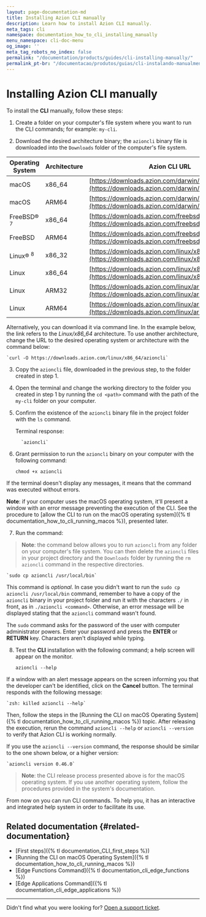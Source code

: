 ```yaml
---
layout: page-documentation-md
title: Installing Azion CLI manually
description: Learn how to install Azion CLI manually.
meta_tags: cli
namespace: documentation_how_to_cli_installing_manually
menu_namespace: cli-doc-menu
og_image: ''
meta_tag_robots_no_index: false
permalink: "/documentation/products/guides/cli-installing-manually/"
permalink_pt-br: "/documentacao/produtos/guias/cli-instalando-manualmente/"
---
```


# Installing Azion CLI manually

To install the **CLI** manually, follow these steps:

1. Create a folder on your computer's file system where you want to run the CLI commands; for example: `my-cli`.

2. Download the desired architecture binary; the `azioncli` binary file is downloaded into the `Downloads` folder of the computer's file system.

| Operating System | Architecture | Azion CLI URL |
| --- | --- | --- |
| macOS | x86_64 | [https://downloads.azion.com/darwin/x86_64/azioncli](https://downloads.azion.com/darwin/x86_64/azioncli) |
| macOS | ARM64 | [https://downloads.azion.com/darwin/arm64/azioncli](https://downloads.azion.com/darwin/arm64/azioncli) |
| FreeBSD&reg; <sup>7</sup> | x86_64 | [https://downloads.azion.com/freebsd/x86_64/azioncli](https://downloads.azion.com/freebsd/x86_64/azioncli) |
| FreeBSD | ARM64 | [https://downloads.azion.com/freebsd/arm64/azioncli](https://downloads.azion.com/freebsd/arm64/azioncli) |
| Linux&reg; <sup>8</sup>   | x86_32 | [https://downloads.azion.com/linux/x86_32/azioncli](https://downloads.azion.com/linux/x86_32/azioncli) |
| Linux | x86_64 | [https://downloads.azion.com/linux/x86_64/azioncli](https://downloads.azion.com/linux/x86_64/azioncli) |
| Linux | ARM32 | [https://downloads.azion.com/linux/arm32/azioncli](https://downloads.azion.com/linux/arm32/azioncli) |
| Linux | ARM64 | [https://downloads.azion.com/linux/arm64/azioncli](https://downloads.azion.com/linux/arm64/azioncli) |

Alternatively, you can download it via command line. In the example below, the link refers to the *Linux/x86_64* architecture. To use another architecture, change the URL to the desired operating system or architecture with the command below:

    `curl -O https://downloads.azion.com/linux/x86_64/azioncli`

3. Copy the `azioncli` file, downloaded in the previous step, to the folder created in step 1.
4. Open the terminal and change the working directory to the folder you created in step 1 by running the `cd <path>` command with the path of the `my-cli` folder on your computer.
5. Confirm the existence of the `azioncli` binary file in the project folder with the `ls` command.

     Terminal response:

         `azioncli`

6. Grant permission to run the `azioncli` binary on your computer with the following command:

    `chmod +x azioncli`

If the terminal doesn't display any messages, it means that the command was executed without errors.

**Note**: if your computer uses the macOS operating system, it'll present a window with an error message preventing the execution of the CLI. See the procedure to [allow the CLI to run on the macOS operating system]({% tl documentation_how_to_cli_running_macos %}), presented later.

7. Run the command:

> **Note**: the command below allows you to run `azioncli` from any folder on your computer's file system. You can then delete the `azioncli` files in your project directory and the `Downloads` folder by running the `rm azioncli` command in the respective directories.

    `sudo cp azioncli /usr/local/bin`
  
This command is *optional*. In case you didn't want to run the `sudo cp azioncli /usr/local/bin` command, remember to have a copy of the `azioncli` binary in your project folder and run it with the characters `./` in front, as in `./azioncli <command>`. Otherwise, an error message will be displayed stating that the `azioncli` command wasn't found.
    
The `sudo` command asks for the password of the user with computer administrator powers. Enter your password and press the **ENTER** or **RETURN** key. Characters aren't displayed while typing.

8. Test the **CLI** installation with the following command; a help screen will appear on the monitor.

    `azioncli --help`

If a window with an alert message appears on the screen informing you that the developer can't be identified, click on the **Cancel** button. The terminal responds with the following message:

    `zsh: killed azioncli --help`

Then, follow the steps in the [Running the CLI on macOS Operating System]({% tl documentation_how_to_cli_running_macos %}) topic. After releasing the execution, rerun the command `azioncli --help` or `azioncli --version` to verify that Azion CLI is working normally.

If you use the `azioncli --version` command, the response should be similar to the one shown below, or a higher version:

    `azioncli version 0.46.0`

> **Note**: the CLI release process presented above is for the macOS operating system. If you use another operating system, follow the procedures provided in the system's documentation.

From now on you can run CLI commands. To help you, it has an interactive and integrated help system in order to facilitate its use.

## Related documentation {#related-documentation}

- [First steps]({% tl documentation_CLI_first_steps %})
- [Running the CLI on macOS Operating System]({% tl documentation_how_to_cli_running_macos %})
- [Edge Functions Command]({% tl documentation_cli_edge_functions %})
- [Edge Applications Command]({% tl documentation_cli_edge_applications %})

---

Didn't find what you were looking for? [Open a support ticket](https://tickets.azion.com/).
